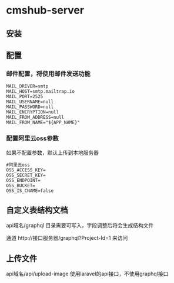 # cmshub-server

## 安装
## 配置
### 邮件配置，将使用邮件发送功能
```
MAIL_DRIVER=smtp
MAIL_HOST=smtp.mailtrap.io
MAIL_PORT=2525
MAIL_USERNAME=null
MAIL_PASSWORD=null
MAIL_ENCRYPTION=null
MAIL_FROM_ADDRESS=null
MAIL_FROM_NAME="${APP_NAME}"
```
### 配置阿里云oss参数
如果不配置参数，默认上传到本地服务器
```
#阿里云oss
OSS_ACCESS_KEY=
OSS_SECRET_KEY=
OSS_ENDPOINT=
OSS_BUCKET=
OSS_IS_CNAME=false
```
## 自定义表结构文档
api域名/graphql 目录需要可写入，字段调整后将会生成结构文件

通道 http://接口服务器/graphql?Project-Id=1 来访问
## 上传文件
api域名/api/upload-image 使用laravel的api接口，不使用graphql接口